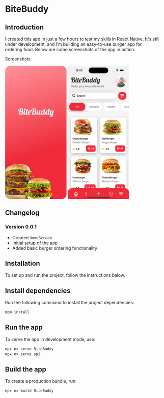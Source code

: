 # BiteBuddy

## Introduction

I created this app in just a few hours to test my skills in React Native. It's still under development, and I'm building an easy-to-use burger app for ordering food. Below are some screenshots of the app in action.

Screenshots:

<img src="./apps/BiteBuddy/assets/screenshots/1.png" alt="Screenshot 1" width="200"/>
<img src="./apps/BiteBuddy/assets/screenshots/2.png" alt="Screenshot 2" width="200"/>

## Changelog

### Version 0.0.1

- Created `HomeScreen`
- Initial setup of the app
- Added basic burger ordering functionality

## Installation

To set up and run the project, follow the instructions below.

## Install dependencies

Run the following command to install the project dependencies:

```sh
npm install
```

## Run the app

To serve the app in development mode, use:

```sh
npx nx serve BiteBuddy
npx nx serve api
```

## Build the app

To create a production bundle, run:

```sh
npx nx build BiteBuddy
```
